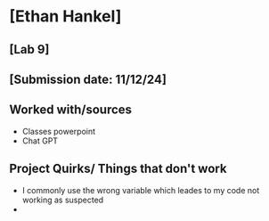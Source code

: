 # [Ethan Hankel]
## [Lab 9]
## [Submission date: 11/12/24]
## Worked with/sources 
* Classes powerpoint
* Chat GPT
## Project Quirks/ Things that don't work
* I commonly use the wrong variable which leades to my code not working as suspected
* 